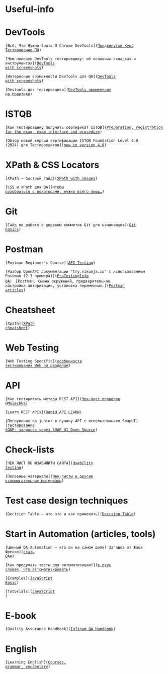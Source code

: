 # Useful-info

# DevTools

<code>[Всё, Что Нужно Знать О Chrome DevTools]([Продвинутый Курс Тестирование ПО](https://www.youtube.com/watch?v=4iIryVM77HM))
</code>

<code>[Чем полезен DevTools тестировщику: об основных вкладках и инструментах]([DevTools with screenshots](https://habr.com/ru/articles/768830/))
</code>

<code>[Интересные возможности DevTools для QA]([DevTools with screenshots](https://fuse8.ru/articles/interesting-devtools-features-for-qa))
</code>

<code>[Devtools для тестировщика]([DevTools применение на практике](https://www.youtube.com/watch?v=rjavgfb4cn0))
</code>


# ISTQB

<code>[Как тестировщику получить сертификат  ISTQB]([Preparation, registration for the exam, exam interface and procedure](https://habr.com/ru/articles/754418/))
</code>

<code>[Обзор новой версии сертификации ISTQB Foundation Level 4.0 (2024) для Тестировщиков]([new in version 4.0](https://habr.com/ru/articles/750868/))
</code>

# XPath & CSS Locators

<code>[XPath — быстрый гайд]([XPath with images](https://testengineer.ru/xpath-quick-guide/))
</code>

<code>[CSS и XPath для QA]([чтобы разобраться с локаторами, нужно всего лишь…](https://habr.com/ru/companies/skyeng/articles/588282/))
</code>

# Git
<code>[Гайд по работе с деревом коммитов Git для начинающих]([Git basics](https://proglib.io/p/gayd-po-rabote-s-derevom-kommitov-git-dlya-nachinayushchih-2023-02-02))
</code>

# Postman

<code>[Postman Beginner's Course]([API Testing](https://www.youtube.com/watch?v=VywxIQ2ZXw4))
</code>

<code>[Разбор OpenAPI документации "try.vikunja.io" с использованием Postman (2-3 примера)]([ProTestingInfo QA](https://www.youtube.com/watch?v=7BvrTyrOVIM))
</code>
<code>[Postman. Смена окружений, предварительная настройка авторизации, установка переменных.]([Postman articles](https://medium.com/effective-developers/postman-%D1%81%D0%BC%D0%B5%D0%BD%D0%B0-%D0%BE%D0%BA%D1%80%D1%83%D0%B6%D0%B5%D0%BD%D0%B8%D0%B9-%D0%BD%D0%B0%D1%81%D1%82%D1%80%D0%BE%D0%B9%D0%BA%D0%B0-%D0%B0%D0%B2%D1%82%D0%BE%D1%80%D0%B8%D0%B7%D0%B0%D1%86%D0%B8%D0%B8-%D0%B7%D0%B0%D0%BF%D1%80%D0%BE%D1%81%D0%BE%D0%B2-%D1%83%D1%81%D1%82%D0%B0%D0%BD%D0%BE%D0%B2%D0%BA%D0%B0-%D0%BF%D0%B5%D1%80%D0%B5%D0%BC%D0%B5%D0%BD%D0%BD%D1%8B%D1%85-a190a0a9617))
</code>

# Cheatsheet

<code>[Xpath]([XPath cheatsheet](https://devhints.io/xpath))
</code>

# Web Testing 

<code>[Web Testing Specific]([особенности тестирования Web по разделам](https://habr.com/ru/companies/space307/articles/668974/))
</code>

# API

<code>[Как тестировать методы REST API]([Чек-лист проверок @Molechka](https://habr.com/ru/articles/704090/))
</code>

<code>[Learn REST APIs]([Rapid API LEARN](https://rapidapi.com/learn/rest#what-is-http))
</code>


<code>[Погружение qa junior в пучину API с использованием SoapUI]([тестирование SOAP- запросов через SOAP UI Open Source](https://habr.com/ru/companies/renins/articles/558436/))
</code>

# Check-lists

<code>[ЧЕК ЛИСТ ПО ЮЗАБИЛИТИ САЙТА]([Usability testing](https://seo-akademiya.com/baza-znanij/vnutrennyaya-optimizacziya/chek-list-po-yuzabiliti-sajta/))
</code>

<code>[Полезные материалы]([Чек-листы и другие вспомогательные материалы](https://qalearning.net/home/usefullresourses))
</code>

# Test case design techniques

<code>[Decision Table — что это и как применять]([Decision Table](https://habr.com/ru/articles/546432/))
</code>

# Start in Automation (articles, tools)

<code>[Ценный QA Automation – кто он на самом деле? Загадка от Жака Фреско]([стать QAA](https://habr.com/ru/companies/skyeng/articles/705190/))
</code>

<code>[Как продумать тесты для автоматизации)]([в двух словах, что автоматизировать](https://okiseleva.blogspot.com/2022/11/blog-post_24.html))
</code>

<code>[Examples]([JavaScript Basic](https://doka.guide/js/))
</code>

<code>[Tutorials]([JavaScript ](https://www.w3schools.com/))
</code>

# E-book

<code>[Quality Assurance Handbook]([Infinum QA Handbook](https://infinum.com/handbook/qa))
</code>

# English 

<code>[Learning English]([Courses, grammar, vocabulary](https://www.bbc.co.uk/))
</code>







